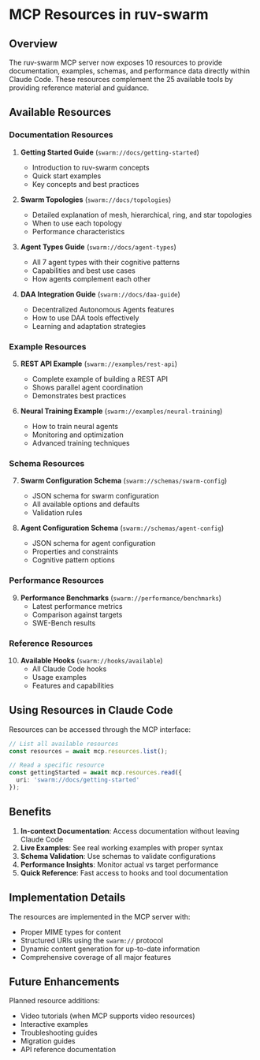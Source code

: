 # MCP Resources in ruv-swarm

## Overview

The ruv-swarm MCP server now exposes 10 resources to provide documentation, examples, schemas, and performance data directly within Claude Code. These resources complement the 25 available tools by providing reference material and guidance.

## Available Resources

### Documentation Resources

1. **Getting Started Guide** (`swarm://docs/getting-started`)
   - Introduction to ruv-swarm concepts
   - Quick start examples
   - Key concepts and best practices

2. **Swarm Topologies** (`swarm://docs/topologies`)
   - Detailed explanation of mesh, hierarchical, ring, and star topologies
   - When to use each topology
   - Performance characteristics

3. **Agent Types Guide** (`swarm://docs/agent-types`)
   - All 7 agent types with their cognitive patterns
   - Capabilities and best use cases
   - How agents complement each other

4. **DAA Integration Guide** (`swarm://docs/daa-guide`)
   - Decentralized Autonomous Agents features
   - How to use DAA tools effectively
   - Learning and adaptation strategies

### Example Resources

5. **REST API Example** (`swarm://examples/rest-api`)
   - Complete example of building a REST API
   - Shows parallel agent coordination
   - Demonstrates best practices

6. **Neural Training Example** (`swarm://examples/neural-training`)
   - How to train neural agents
   - Monitoring and optimization
   - Advanced training techniques

### Schema Resources

7. **Swarm Configuration Schema** (`swarm://schemas/swarm-config`)
   - JSON schema for swarm configuration
   - All available options and defaults
   - Validation rules

8. **Agent Configuration Schema** (`swarm://schemas/agent-config`)
   - JSON schema for agent configuration
   - Properties and constraints
   - Cognitive pattern options

### Performance Resources

9. **Performance Benchmarks** (`swarm://performance/benchmarks`)
   - Latest performance metrics
   - Comparison against targets
   - SWE-Bench results

### Reference Resources

10. **Available Hooks** (`swarm://hooks/available`)
    - All Claude Code hooks
    - Usage examples
    - Features and capabilities

## Using Resources in Claude Code

Resources can be accessed through the MCP interface:

```typescript
// List all available resources
const resources = await mcp.resources.list();

// Read a specific resource
const gettingStarted = await mcp.resources.read({
  uri: 'swarm://docs/getting-started'
});
```

## Benefits

1. **In-context Documentation**: Access documentation without leaving Claude Code
2. **Live Examples**: See real working examples with proper syntax
3. **Schema Validation**: Use schemas to validate configurations
4. **Performance Insights**: Monitor actual vs target performance
5. **Quick Reference**: Fast access to hooks and tool documentation

## Implementation Details

The resources are implemented in the MCP server with:
- Proper MIME types for content
- Structured URIs using the `swarm://` protocol
- Dynamic content generation for up-to-date information
- Comprehensive coverage of all major features

## Future Enhancements

Planned resource additions:
- Video tutorials (when MCP supports video resources)
- Interactive examples
- Troubleshooting guides
- Migration guides
- API reference documentation